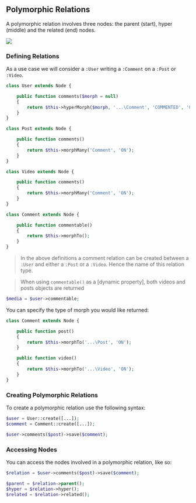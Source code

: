 ## Polymorphic Relations

A polymorphic relation involves three nodes: the parent (start), hyper (middle) and the related (end) nodes.

![](https://s3-eu-west-1.amazonaws.com/vinelab-docs/Polymorphic+Relations.png)

### Defining Relations
As a use case we will consider a `:User` writing a `:Comment` on a `:Post` or `:Video`.

```php
class User extends Node {

    public function comments($morph = null)
    {
        return $this->hyperMorph($morph, '...\Comment', 'COMMENTED', 'ON');
    }
}
```

```php
class Post extends Node {

    public function comments()
    {
        return $this->morphMany('Comment', 'ON');
    }
}
```

```php
class Video extends Node {

    public function comments()
    {
        return $this->morphMany('Comment', 'ON');
    }
}
```

```php
class Comment extends Node {

    public function commentable()
    {
        return $this->morphTo();
    }
}
```

>In the above definitions a comment relation can be created between a `:User` and either a `:Post` or a `:Video`. Hence the name of this relation type.

>When using `commentable()` as a [dynamic property], both videos and posts objects are returned

```php
$media = $user->commentable;
```

You can specify the type of morph you would like returned:

```php
class Comment extends Node {

    public function post()
    {
        return $this->morphTo('...\Post', 'ON');
    }

    public function video()
    {
        return $this->morphTo('...\Video', 'ON');
    }
}
```

### Creating Polymorphic Relations
To create a polymorphic relation use the following syntax:

```php
$user = User::create([...]);
$comment = Comment::create([...]);

$user->comments($post)->save($comment);
```
### Accessing Nodes
You can access the nodes involved in a polymorphic relation, like so:

```php
$relation = $user->comments($post)->save($comment);

$parent = $relation->parent();
$hyper = $relation->hyper();
$related = $relation->related();
```

